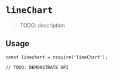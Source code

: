 # `lineChart`

> TODO: description

## Usage

```
const linechart = require('lineChart');

// TODO: DEMONSTRATE API
```
